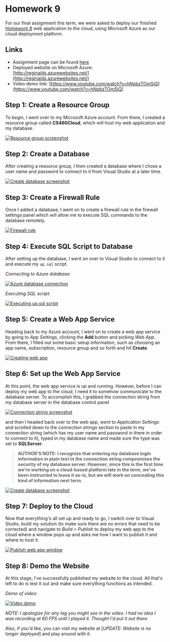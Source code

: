 # Homework 9

For our final assignment this term, we were asked to deploy our finished [Homework 8](https://mlarios1.github.io/mlarios1.github.io/Logs/HW8/) web application to the cloud, using Microsoft Azure as our cloud deployment platform.

## Links

* Assignment page can be found [here](http://www.wou.edu/~morses/classes/cs46x/assignments/HW9_1819.html)
* Deployed website on Microsoft Azure: [http://reginalds.azurewebsites.net/](http://reginalds.azurewebsites.net/)
* Video demo link: [https://www.youtube.com/watch?v=hNpbzTOmSiQ](https://www.youtube.com/watch?v=hNpbzTOmSiQ)

## Step 1: Create a Resource Group

To begin, I went over to my Microsoft Azure account. From there, I created a resource group called **CS460Cloud**, which will host my web application and my database.

[![Resource group screenshot](https://mlarios1.github.io/mlarios1.github.io/Logs/HW9/ResourceGroup.PNG)](https://mlarios1.github.io/mlarios1.github.io/Logs/HW9/ResourceGroup.PNG)

## Step 2: Create a Database

After creating a resource group, I then created a database where I chose a user name and password to connect to it from Visual Studio at a later time.

[![Create database screenshot](https://mlarios1.github.io/mlarios1.github.io/Logs/HW9/CreateDatabase.PNG)](https://mlarios1.github.io/mlarios1.github.io/Logs/HW9/CreateDatabase.PNG)

## Step 3: Create a Firewall Rule

Once I added a database, I went on to create a firewall rule in the firewall settings panel which will allow me to execute SQL commands to the database remotely.

[![Firewall rule](https://mlarios1.github.io/mlarios1.github.io/Logs/HW9/FirewallRule.PNG)](https://mlarios1.github.io/mlarios1.github.io/Logs/HW9/FirewallRule.PNG)

## Step 4: Execute SQL Script to Database

After setting up the database, I went on over to Visual Studio to connect to it and execute my ```up.sql``` script.

_Connecting to Azure database:_

[![Azure database connection](https://mlarios1.github.io/mlarios1.github.io/Logs/HW9/AzureDBConnect.PNG)](https://mlarios1.github.io/mlarios1.github.io/Logs/HW9/AzureDBConnect.PNG)

_Executing SQL script:_

[![Executing up.sql script](https://mlarios1.github.io/mlarios1.github.io/Logs/HW9/UploadScript.PNG)](https://mlarios1.github.io/mlarios1.github.io/Logs/HW9/UploadScript.PNG)

## Step 5: Create a Web App Service

Heading back to my Azure account, I went on to create a web app service by going to _App Settings_, clicking the **Add** button and picking _Web App_. From there, I filled out some basic setup information, such as choosing an app name, subscription, resource group and so forth and hit **Create**.

[![Creating web app](https://mlarios1.github.io/mlarios1.github.io/Logs/HW9/CreateWebApp.PNG)](https://mlarios1.github.io/mlarios1.github.io/Logs/HW9/CreateWebApp.PNG)

## Step 6: Set up the Web App Service

At this point, the web app service is up and running. However, before I can deploy my web app to the cloud, I need it to somehow communicate to the database server. To accomplish this, I grabbed the connection string from my database server in the database control panel

[![Connection string screenshot](https://mlarios1.github.io/mlarios1.github.io/Logs/HW9/ConnectionString.PNG)](https://mlarios1.github.io/mlarios1.github.io/Logs/HW9/ConnectionString.PNG)

and then I headed back over to the web app, went to _Application Settings_ and scrolled down to the _connection strings_ section to paste in my connection string (which has my user name and password in there in order to connect to it), typed in my database name and made sure the type was set to **SQLServer**.

> **AUTHOR'S NOTE: I recognize that entering my database login information in plain text in the connection string compromises the security of my database server. However, since this is the first time we're working on a cloud-based platform late in the term, we've been instructed to leave it as-is, but we will work on concealing this kind of information next term.**

[![Create database screenshot](https://mlarios1.github.io/mlarios1.github.io/Logs/HW9/WebAppCS.PNG)](https://mlarios1.github.io/mlarios1.github.io/Logs/HW9/WebAppCS.PNG)

## Step 7: Deploy to the Cloud

Now that everything's all set up and ready to go, I switch over to Visual Studio, build my solution (to make sure there are no errors that need to be corrected) and navigate to _Build > Publish_ to deploy my web app to the cloud where a window pops up and asks me how I want to publish it and where to host it.

[![Publish web app window](https://mlarios1.github.io/mlarios1.github.io/Logs/HW9/PublishWindow.PNG)](https://mlarios1.github.io/mlarios1.github.io/Logs/HW9/PublishWindow.PNG)

## Step 8: Demo the Website

At this stage, I've successfully published my website to the cloud. All that's left to do is test it out and make sure everything functions as intended.

_Demo of video:_

[![Video demo](https://mlarios1.github.io/mlarios1.github.io/Logs/HW8/Website.PNG)](https://www.youtube.com/watch?v=hNpbzTOmSiQ)

_NOTE: I apologize for any lag you might see in the video. I had no idea I was recording at 60 FPS until I played it. Thought I'd put it out there._

Also, if you'd like, you can visit my website at [_UPDATE: Website is no longer deployed_] and play around with it. 

